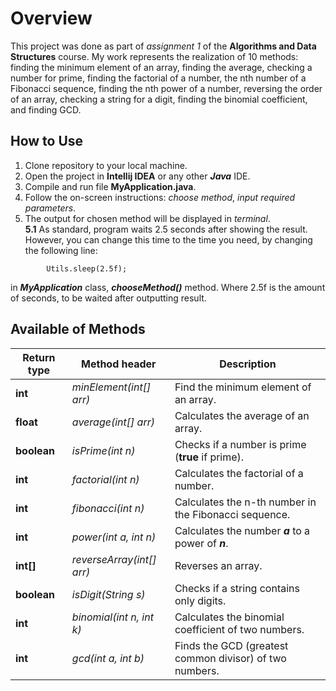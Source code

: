 # Overview

This project was done as part of *assignment 
1* of the **Algorithms and Data Structures** course. 
My work represents the realization of 10 methods:
finding the minimum element of an array, 
finding the average, checking a number for prime,
finding the factorial of a number, the nth 
number of a Fibonacci sequence, finding the 
nth power of a number, reversing the order of 
an array, checking a string for a digit, 
finding the binomial coefficient, and 
finding GCD.

## How to Use

1. Clone repository to your local machine.
2. Open the project in **Intellij IDEA** or any other ***Java*** IDE.
3. Compile and run file **MyApplication.java**.
4. Follow the on-screen instructions: *choose method*, *input required parameters*.
5. The output for chosen method will be displayed in *terminal*.</br>
**5.1** As standard, program waits 2.5 seconds after showing the result. However, you can change this time to the time you need, by changing the following line:</br>
```
        Utils.sleep(2.5f);
```
in ***MyApplication*** class, ***chooseMethod()*** method.
Where 2.5f is the amount of seconds, to be waited after outputting result. 

## Available of Methods

| **Return type** | **Method header**         | **Description**                                         |
|-----------------|---------------------------|---------------------------------------------------------|
| **int**         | *minElement(int[] arr)*   | Find the minimum element of an array.                   |
| **float**       | *average(int[] arr)*      | Calculates the average of an array.                     |
| **boolean**     | *isPrime(int n)*          | Checks if a number is prime (**true** if prime).        |
| **int**         | *factorial(int n)*        | Calculates the factorial of a number.                   |
| **int**         | *fibonacci(int n)*        | Calculates the n-th number in the Fibonacci sequence.   |
| **int**         | *power(int a, int n)*     | Calculates the number ***a*** to a power of ***n***.    |
| **int[]**       | *reverseArray(int[] arr)* | Reverses an array.                                      |
| **boolean**     | *isDigit(String s)*       | Checks if a string contains only digits.                |
| **int**         | *binomial(int n, int k)*  | Calculates the binomial coefficient of two numbers.     |
| **int**         | *gcd(int a, int b)*       | Finds the GCD (greatest common divisor) of two numbers. |
